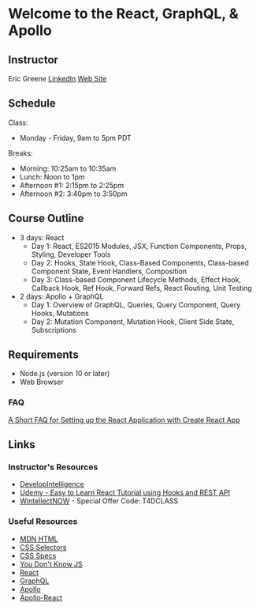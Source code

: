 # Welcome to the React, GraphQL, & Apollo

## Instructor

Eric Greene [LinkedIn](https://www.linkedin.com/in/erict4dio/) [Web Site](http://www.t4d.io)

## Schedule

Class:

- Monday - Friday, 9am to 5pm PDT

Breaks:

- Morning: 10:25am to 10:35am
- Lunch: Noon to 1pm
- Afternoon #1: 2:15pm to 2:25pm
- Afternoon #2: 3:40pm to 3:50pm

## Course Outline

- 3 days: React
  - Day 1: React, ES2015 Modules, JSX, Function Components, Props, Styling, Developer Tools
  - Day 2: Hooks, State Hook, Class-Based Components, Class-based Component State, Event Handlers, Composition
  - Day 3: Class-based Component Lifecycle Methods, Effect Hook, Callback Hook, Ref Hook, Forward Refs, React Routing, Unit Testing
- 2 days: Apollo + GraphQL
  - Day 1: Overview of GraphQL, Queries, Query Component, Query Hooks, Mutations
  - Day 2: Mutation Component, Mutation Hook, Client Side State, Subscriptions

## Requirements

- Node.js (version 10 or later)
- Web Browser

### FAQ

[A Short FAQ for Setting up the React Application with Create React App](https://www.t4d.io/react-course-setup-faq.html)

## Links

### Instructor's Resources

- [DevelopIntelligence](http://www.developintelligence.com/)
- [Udemy - Easy to Learn React Tutorial using Hooks and REST API](https://www.udemy.com/course/getting-started-with-react/?referralCode=B067AFD65BF7A8C2F419)
- [WintellectNOW](https://www.wintellectnow.com/Home/Instructor?instructorId=EricGreene) - Special Offer Code: T4DCLASS

### Useful Resources

- [MDN HTML](https://developer.mozilla.org/en-US/docs/Web/HTML)
- [CSS Selectors](https://www.w3schools.com/cssref/css_selectors.asp)
- [CSS Specs](https://www.w3.org/Style/CSS/specs.en.html)
- [You Don't Know JS](https://github.com/getify/You-Dont-Know-JS)
- [React](https://reactjs.org/)
- [GraphQL](https://graphql.org/)
- [Apollo](https://www.apollographql.com/)
- [Apollo-React](https://www.apollographql.com/docs/react/)
